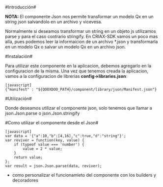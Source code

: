 #Introducci&oacute;n#

<span class='nota'>**NOTA:** El componente Json nos permite transformar un modelo Qx en un string json salvandolo en un archivo y vicevesa.</span>

Normalmente si deseamos transformar un string en un objeto js utilizamos parse y para el caso contrario stringify. En CRIAX-SDK vamos un poco mas alla, pues podemos leer la informaicion de un archivo *.json y transformarla en un modelo Qx o salvar un modelo Qx en un archivo json.

#Instalaci&oacute;n#

Para utilizar este componente en la aplicacion, debemos agregarlo en la configuracion de la misma. Una vez que tenemos creada la aplicacion, vamos a la configuracion de librerias **config->libraries.json**:

    [javascript]
    {"manifest" : "${QOOXDOO_PATH}/component/library/json/Manifest.json"}

#Utilizaci&oacute;n#

Donde deseamos utilizar el componente json, solo tenemos que llamar a json.Json.parse o json.Json.stringify

#Como utilizar el componente desde el Json#

    [javascript]
    var data = '{"a":10,"b":[4,16],"c":true,"d":"string"}';
    var reviver = function(key, value) {
        if (typeof value === 'number') {
            value = 2 * value;
        }
        return value;
    };
    var result = json.Json.parse(data, reviver);
    
- como personalizar el funcionamieto del componente con los builders y decoradores
